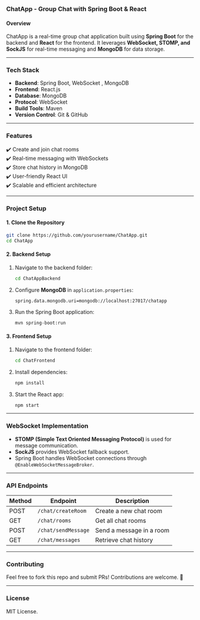 ### **ChatApp - Group Chat with Spring Boot & React**  

#### **Overview**  
ChatApp is a real-time group chat application built using **Spring Boot** for the backend and **React** for the frontend. It leverages **WebSocket, STOMP, and SockJS** for real-time messaging and **MongoDB** for data storage.

---

### **Tech Stack**
- **Backend**: Spring Boot, WebSocket , MongoDB
- **Frontend**: React.js
- **Database**: MongoDB
- **Protocol**: WebSocket
- **Build Tools**: Maven
- **Version Control**: Git & GitHub

---

### **Features**
✔️ Create and join chat rooms  
✔️ Real-time messaging with WebSockets  
✔️ Store chat history in MongoDB  
✔️ User-friendly React UI  
✔️ Scalable and efficient architecture  

---

### **Project Setup**

#### **1. Clone the Repository**
```sh
git clone https://github.com/yourusername/ChatApp.git
cd ChatApp
```

#### **2. Backend Setup**
1. Navigate to the backend folder:
   ```sh
   cd ChatAppBackend
   ```
2. Configure **MongoDB** in `application.properties`:
   ```properties
   spring.data.mongodb.uri=mongodb://localhost:27017/chatapp
   ```
3. Run the Spring Boot application:
   ```sh
   mvn spring-boot:run
   ```

#### **3. Frontend Setup**
1. Navigate to the frontend folder:
   ```sh
   cd ChatFrontend
   ```
2. Install dependencies:
   ```sh
   npm install
   ```
3. Start the React app:
   ```sh
   npm start
   ```

---

### **WebSocket Implementation**
- **STOMP (Simple Text Oriented Messaging Protocol)** is used for message communication.
- **SockJS** provides WebSocket fallback support.
- Spring Boot handles WebSocket connections through `@EnableWebSocketMessageBroker`.

---

### **API Endpoints**
| Method | Endpoint            | Description                 |
|--------|---------------------|-----------------------------|
| POST   | `/chat/createRoom`  | Create a new chat room      |
| GET    | `/chat/rooms`       | Get all chat rooms          |
| POST   | `/chat/sendMessage` | Send a message in a room    |
| GET    | `/chat/messages`    | Retrieve chat history       |

---

### **Contributing**
Feel free to fork this repo and submit PRs! Contributions are welcome. 🚀

---

### **License**
MIT License. 
